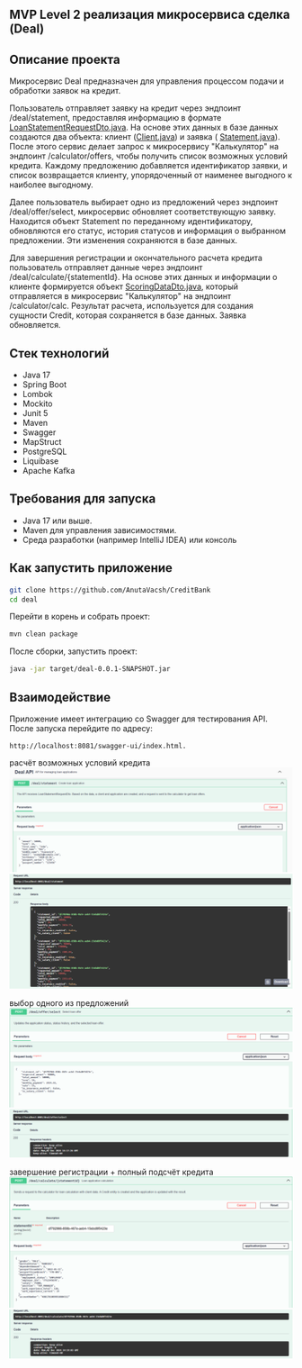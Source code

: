## MVP Level 2 реализация микросервиса сделка (Deal)

## Описание проекта

Микросервис Deal предназначен для управления процессом подачи и обработки заявок на кредит.

Пользователь отправляет заявку на кредит через эндпоинт /deal/statement, предоставляя информацию в формате
[LoanStatementRequestDto.java](src%2Fmain%2Fjava%2Fru%2Fvaschenko%2Fdeal%2Fdto%2FLoanStatementRequestDto.java). На
основе этих данных в базе данных создаются два объекта:
клиент ([Client.java](src%2Fmain%2Fjava%2Fru%2Fvaschenko%2Fdeal%2Fmodels%2FClient.java)) и заявка (
[Statement.java](src%2Fmain%2Fjava%2Fru%2Fvaschenko%2Fdeal%2Fmodels%2FStatement.java)). После этого сервис делает запрос
к микросервису "Калькулятор" на эндпоинт /calculator/offers, чтобы получить
список возможных условий кредита. Каждому предложению добавляется идентификатор заявки, и список возвращается клиенту,
упорядоченный от наименее выгодного к наиболее выгодному.

Далее пользователь выбирает одно из предложений через эндпоинт /deal/offer/select, микросервис обновляет соответствующую
заявку. Находится объект Statement по переданному идентификатору, обновляются его статус, история статусов и информация
о выбранном предложении. Эти изменения сохраняются в базе данных.

Для завершения регистрации и окончательного расчета кредита пользователь отправляет данные через эндпоинт
/deal/calculate/{statementId}. На основе этих данных и информации о клиенте формируется
объект [ScoringDataDto.java](src%2Fmain%2Fjava%2Fru%2Fvaschenko%2Fdeal%2Fdto%2FScoringDataDto.java), который
отправляется в микросервис "Калькулятор" на эндпоинт /calculator/calc. Результат расчета, используется для создания
сущности Credit, которая сохраняется в базе данных. Заявка обновляется.

## Стек технологий

- Java 17
- Spring Boot
- Lombok
- Mockito
- Junit 5
- Maven
- Swagger
- MapStruct
- PostgreSQL
- Liquibase
- Apache Kafka

## Требования для запуска

- Java 17 или выше.
- Maven для управления зависимостями.
- Среда разработки (например IntelliJ IDEA) или консоль

## Как запустить приложение

```bash
git clone https://github.com/AnutaVacsh/CreditBank 
cd deal
```

Перейти в корень и собрать проект:

```bash
mvn clean package
```

После сборки, запустить проект:

```bash
java -jar target/deal-0.0.1-SNAPSHOT.jar
```

## Взаимодействие

Приложение имеет интеграцию со Swagger для тестирования API.
После запуска перейдите по адресу:

```
http://localhost:8081/swagger-ui/index.html.
```

расчёт возможных условий кредита
![statementRes.png](img%2FstatementRes.png)
![statementReq.png](img%2FstatementReq.png)

выбор одного из предложений
![selectRes.png](img%2FselectRes.png)
![selectReq.png](img%2FselectReq.png)

завершение регистрации + полный подсчёт кредита
![calculateRes.png](img%2FcalculateRes.png)
![calculateReq.png](img%2FcalculateReq.png)